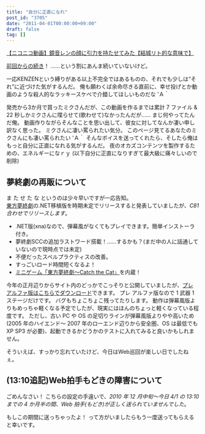 ```yaml
---
title: "自分に正直になれ"
post_id: "3705"
date: "2011-04-01T00:00:00+09:00"
draft: false
tag: []
---
```


[【ニコニコ動画】鏡音レンの顔に引力を持たせてみた【結城リト的な意味で】](http://www.nicovideo.jp/watch/sm14003977)

[前回からの続き](../03/15-i-am-alive.md)！
……という割にあんま続いていないけど。

一応KENZENという縛りがある以上不完全ではあるものの、それでも少しは“それ”に近づけた気がするんだ。
俺も願わくば余命尽きる直前に、幸せ投げとか動画のような殺人的なラッキースケベで介錯してほしいものだな 'Ａ｀

発売から3か月で買ったミクさんだが、この動画を作るまでは累計 7 ファイル & 22 秒しかミクさんに喋らせて(歌わせて)なかったんだが……
まじ何やってたんだ俺。
動画作りながらそんなことを思い出して、彼女に対してなんか凄い申し訳なく思った。
ミクさんに凄い罵られたい気分。
このページ見てるあなたのミクさんにも凄い罵られたい 'Ａ｀
そんなボイスを送ってくれたら、そしたら俺はもっと自分に正直になれる気がするんだ。
夜のオカズコンテンツを製作するための、エネルギーになｒｙ
(以下自分に正直になりすぎて最大級に痛々しいので削除)

## 夢終劇の再販について

ま た せ た な というのは少々早いですが一応告知。  
[東方夢終劇](/!/thC/)の.NET移植版を時期未定でリリースすると発表していましたが、_C81合わせでリリースします_。

* .NET版(xna)なので、弾幕風がなくてもプレイできます。簡単インストーラ付き。
* 夢終劇SCCの追加ラストワード搭載！……するかも？(まだ中の人に話通していないので現時点では未定)
* 不便だったスペルプラクティスの改善。
* すっごいロード時間短くなるよ！
* [ミニゲーム「東方夢終劇～Catch the Cat」](/!/thC/chen.html)を内蔵！

今年の正月辺りからサイト内のどっかでこっそりと公開していましたが、[プレ アルファ版はこちらでダウンロード](/!/thC/nph-thC3.0TrGetNightlyBuild.cgi)できます。
プレ アルファ版なので 1 武器 1 ステージだけです。
バグもちょこちょこ残ってたりします。
動作は弾幕風版よりもめっちゃ軽くなる予定でしたが、現実にはほんのちょっと軽くなっている程度です。
ただし、古い PC や OS の足切りラインが弾幕風版よりやや高いため(2005 年のハイエンド～ 2007 年のローエンド辺りから安全圏、OS は最低でも XP SP3 が必要)、起動できるかどうかのテストに入れてみると良いかもしれません。

そういえば、すっかり忘れていたけど、今日はWeb巡回が楽しい日でしたねぇ。

## (13:10追記)Web拍手もどきの障害について

ごめんなさい！
こちらの設定の手違いで、_2010 年 12 月中旬～今日 4/1 の 13:10 までの 4 か月半の間、Web 拍手(もどき)が正しく送られていませんでした_。

もしこの期間に送っちゃったよ！
って方がいましたらもう一度送ってもらえると幸いです。
